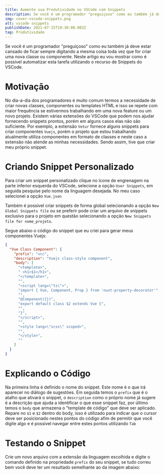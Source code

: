 ```yaml
---
title: Aumente sua Produtividade no VSCode com Snippets
description: Se você é um programador "preguiçoso" como eu também já deve estar cansado de ficar sempre digitando a mesma coisa toda vez que for criar uma nova classe ou componente. Neste artigo eu vou mostrar como é possível automatizar esta tarefa utilizando o recurso de Snippets do VSCode.
img: cover-vscode-snippets.png
alt: vscode snippets
publishDate: 2021-07-15T19:30:00.003Z
tag: Produtividade
---
```


Se você é um programador "preguiçoso" como eu também já deve estar cansado de ficar sempre digitando a mesma coisa
toda vez que for criar uma nova classe ou componente. Neste artigo eu vou mostrar como é possível automatizar esta
tarefa utilizando o recurso de Snippets do VSCode.

# Motivação

No dia-a-dia dos programadores é muito comum termos a necessidade de criar novas classes, componentes ou templates HTML e
isso se repete com maior frequência se estivermos trabalhando em uma nova feature ou um novo projeto. Existem várias
extensões do VSCode que podem nos ajudar fornecendo snippets prontos, porém em alguns casos elas não são suficiente. Por exemplo, a extensão `Vetur` fornece alguns snippets para criar componentes `Vuejs`, porém o projeto que estou trabalhando
atualmente utiliza componentes em formato de classes e neste caso a extensão não atende as minhas necessidades.
Sendo assim, tive que criar meu próprio snippet.

# Criando Snippet Personalizado

Para criar um snippet personalizado clique no ícone de engrenagem na parte inferior esquerda do VSCode, selecione a opção
`User Snippets`, em seguida pesquise pelo nome da linguagem desejada. No meu caso selecionei a opção `Vue.json`

<image-box image-name="produtividade-vscode-snippets-1.png"></image-box>

Também é possível criar snippets de forma global selecionando a opção `New Global Snippets file` ou se preferir pode criar
um arquivo de snippets exclusivo para o projeto em questão selecionando a opção `New Snippets file for nome_projeto`.

Segue abaixo o código do snippet que eu criei para gerar meus componentes Vuejs:

```json
{
  "Vue Class Component": {
    "prefix": "vcc",
    "description": "Vuejs class-style component",
    "body": [
      "<template>",
      "	<h1>$1</h1>",
      "</template>",
      "",
      "<script lang=\"ts\">",
      "import { Vue, Component, Prop } from 'nuxt-property-decorator'",
      "",
      "@Component({})",
      "export default class $2 extends Vue {",
      "",
      "}",
      "</script>",
      "",
      "<style lang=\"scss\" scoped>",
      "",
      "</style>",
      ""
    ]
  }
}
```

# Explicando o Código

Na primeira linha é definido o nome do snippet. Este nome é o que irá aparecer no diálogo de sugestões.
Em seguida temos o `prefix` que é o atalho que ativará o snippet, o `description` como o próprio nome já sugere
é a descrição que ajuda a identificar o que esse snippet faz, por último temos o `body` que armazena o "template de código"
que deve ser aplicado. Repare no `$1` e `$2` dentro do body, isso é utilizado para indicar que o cursor deve ser posicionado
nestes pontos do código afim de permitir que você digite algo e é possível navegar entre estes pontos utilizando `Tab`

# Testando o Snippet

Crie um novo arquivo com a extensão da linguagem escolhida e digite o comando definido na propriedade `prefix` do seu snippet, se tudo correu bem você deve ter um resultado semelhante ao da imagem abaixo:

<image-box image-name="produtividade-vscode-snippets-2.png"></image-box>
